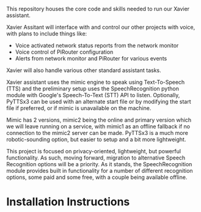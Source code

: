 This repository houses the core code and skills needed to run our Xavier assistant.

Xavier Assitant will interface with and control our other projects with voice, with plans to include things like:

- Voice activated network status reports from the network monitor
- Voice control of PiRouter configuration
- Alerts from network monitor and PiRouter for various events

Xavier will also handle various other standard assistant tasks.

Xavier assistant uses the mimic engine to speak using Text-To-Speech (TTS) and the preliminary setup uses the SpeechRecognition python module with Google's Speech-To-Text (STT) API to listen. Optionally, PyTTSx3 can be used with an alternate start file or by modifying the start file if preferred, or if mimic is unavailable on the machine.

Mimic has 2 versions, mimic2 being the online and primary version which we will leave running on a service, with mimic1 as an offline fallback if no connection to the mimic2 server can be made. PyTTSx3 is a much more robotic-sounding option, but easier to setup and a bit more lightweight.

This project is focused on privacy-oriented, lightweight, but powerful functionality. As such, moving forward, migration to alternative Speech Recognition options will be a priority. As it stands, the SpeechRecognition module provides built in functionality for a number of different recognition options, some paid and some free, with a couple being available offline.

# Installation Instructions
